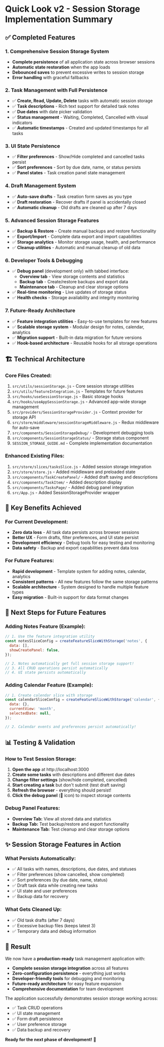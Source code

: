 # Quick Look v2 - Session Storage Implementation Summary

## ✅ **Completed Features**

### **1. Comprehensive Session Storage System**
- **Complete persistence** of all application state across browser sessions
- **Automatic state restoration** when the app loads
- **Debounced saves** to prevent excessive writes to session storage
- **Error handling** with graceful fallbacks

### **2. Task Management with Full Persistence**
- ✅ **Create, Read, Update, Delete** tasks with automatic session storage
- ✅ **Task descriptions** - Rich text support for detailed task notes
- ✅ **Due dates** with date picker validation
- ✅ **Status management** - Waiting, Completed, Cancelled with visual indicators
- ✅ **Automatic timestamps** - Created and updated timestamps for all tasks

### **3. UI State Persistence**
- ✅ **Filter preferences** - Show/Hide completed and cancelled tasks persist
- ✅ **Sort preferences** - Sort by due date, name, or status persists
- ✅ **Panel states** - Task creation panel state management

### **4. Draft Management System**
- ✅ **Auto-save drafts** - Task creation form saves as you type
- ✅ **Draft restoration** - Recover drafts if panel is accidentally closed
- ✅ **Automatic cleanup** - Old drafts are cleaned up after 7 days

### **5. Advanced Session Storage Features**
- ✅ **Backup & Restore** - Create manual backups and restore functionality
- ✅ **Export/Import** - Complete data export and import capabilities
- ✅ **Storage analytics** - Monitor storage usage, health, and performance
- ✅ **Cleanup utilities** - Automatic and manual cleanup of old data

### **6. Developer Tools & Debugging**
- ✅ **Debug panel** (development only) with tabbed interface:
  - **Overview tab** - View storage contents and statistics
  - **Backup tab** - Create/restore backups and export data
  - **Maintenance tab** - Cleanup and clear storage options
- ✅ **Real-time monitoring** - Live updates of storage status
- ✅ **Health checks** - Storage availability and integrity monitoring

### **7. Future-Ready Architecture**
- ✅ **Feature integration utilities** - Easy-to-use templates for new features
- ✅ **Scalable storage system** - Modular design for notes, calendar, analytics
- ✅ **Migration support** - Built-in data migration for future versions
- ✅ **Hook-based architecture** - Reusable hooks for all storage operations

## 🏗️ **Technical Architecture**

### **Core Files Created:**
1. `src/utils/sessionStorage.js` - Core session storage utilities
2. `src/utils/featureIntegration.js` - Templates for future features
3. `src/hooks/useSessionStorage.js` - Basic storage hooks
4. `src/hooks/useAppSessionStorage.js` - Advanced app-wide storage management
5. `src/providers/SessionStorageProvider.js` - Context provider for storage API
6. `src/store/middleware/sessionStorageMiddleware.js` - Redux middleware for auto-save
7. `src/components/SessionStorageDebug/` - Development debugging tools
8. `src/components/SessionStorageStatus/` - Storage status component
9. `SESSION_STORAGE_GUIDE.md` - Complete implementation documentation

### **Enhanced Existing Files:**
1. `src/store/slices/tasksSlice.js` - Added session storage integration
2. `src/store/store.js` - Added middleware and preloaded state
3. `src/components/TaskCreatePanel/` - Added draft saving and descriptions
4. `src/components/TaskItem/` - Added description display
5. `src/components/TasksPage/` - Added debug panel integration
6. `src/App.js` - Added SessionStorageProvider wrapper

## 🎯 **Key Benefits Achieved**

### **For Current Development:**
- **Zero data loss** - All task data persists across browser sessions
- **Better UX** - Form drafts, filter preferences, and UI state persist
- **Development efficiency** - Debug tools for easy testing and monitoring
- **Data safety** - Backup and export capabilities prevent data loss

### **For Future Features:**
- **Rapid development** - Template system for adding notes, calendar, analytics
- **Consistent patterns** - All new features follow the same storage patterns
- **Scalable architecture** - System designed to handle multiple feature types
- **Easy migration** - Built-in support for data format changes

## 🚀 **Next Steps for Future Features**

### **Adding Notes Feature (Example):**
```javascript
// 1. Use the feature integration utility
const notesSliceConfig = createFeatureSliceWithStorage('notes', {
  data: [],
  showCreatePanel: false,
});

// 2. Notes automatically get full session storage support!
// 3. All CRUD operations persist automatically
// 4. UI state persists automatically
```

### **Adding Calendar Feature (Example):**
```javascript
// 1. Create calendar slice with storage
const calendarSliceConfig = createFeatureSliceWithStorage('calendar', {
  data: {},
  currentView: 'month',
  selectedDate: null,
});

// 2. Calendar events and preferences persist automatically!
```

## 📊 **Testing & Validation**

### **How to Test Session Storage:**
1. **Open the app** at http://localhost:3000
2. **Create some tasks** with descriptions and different due dates
3. **Change filter settings** (show/hide completed, cancelled)
4. **Start creating a task** but don't submit (test draft saving)
5. **Refresh the browser** - everything should persist!
6. **Click the debug panel** (🔧 icon) to inspect storage contents

### **Debug Panel Features:**
- **Overview Tab:** View all stored data and statistics
- **Backup Tab:** Test backup/restore and export functionality  
- **Maintenance Tab:** Test cleanup and clear storage options

## ✨ **Session Storage Features in Action**

### **What Persists Automatically:**
- ✅ All tasks with names, descriptions, due dates, and statuses
- ✅ Filter preferences (show cancelled, show completed)
- ✅ Sort preferences (by due date, name, status)
- ✅ Draft task data while creating new tasks
- ✅ UI state and user preferences
- ✅ Backup data for recovery

### **What Gets Cleaned Up:**
- ✅ Old task drafts (after 7 days)
- ✅ Excessive backup files (keeps latest 3)
- ✅ Temporary data and debug information

## 🎉 **Result**

We now have a **production-ready** task management application with:
- **Complete session storage integration** across all features
- **Zero-configuration persistence** - everything just works
- **Developer-friendly tools** for debugging and monitoring
- **Future-ready architecture** for easy feature expansion
- **Comprehensive documentation** for team development

The application successfully demonstrates session storage working across:
- ✅ Task CRUD operations
- ✅ UI state management  
- ✅ Form draft persistence
- ✅ User preference storage
- ✅ Data backup and recovery

**Ready for the next phase of development!** 🚀
